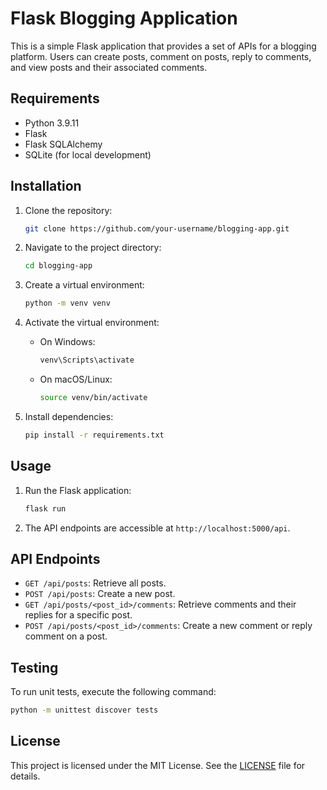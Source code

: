 # Flask Blogging Application

This is a simple Flask application that provides a set of APIs for a blogging platform. Users can create posts, comment on posts, reply to comments, and view posts and their associated comments.

## Requirements

- Python 3.9.11
- Flask
- Flask SQLAlchemy
- SQLite (for local development)

## Installation

1. Clone the repository:

   ```bash
   git clone https://github.com/your-username/blogging-app.git
   ```

2. Navigate to the project directory:

   ```bash
   cd blogging-app
   ```

3. Create a virtual environment:

   ```bash
   python -m venv venv
   ```

4. Activate the virtual environment:

   - On Windows:

     ```bash
     venv\Scripts\activate
     ```

   - On macOS/Linux:

     ```bash
     source venv/bin/activate
     ```

5. Install dependencies:

   ```bash
   pip install -r requirements.txt
   ```

## Usage

1. Run the Flask application:

   ```bash
   flask run
   ```

2. The API endpoints are accessible at `http://localhost:5000/api`.

## API Endpoints

- `GET /api/posts`: Retrieve all posts.
- `POST /api/posts`: Create a new post.
- `GET /api/posts/<post_id>/comments`: Retrieve comments and their replies for a specific post.
- `POST /api/posts/<post_id>/comments`: Create a new comment or reply comment on a post.

## Testing

To run unit tests, execute the following command:

```bash
python -m unittest discover tests
```

## License

This project is licensed under the MIT License. See the [LICENSE](LICENSE) file for details.
